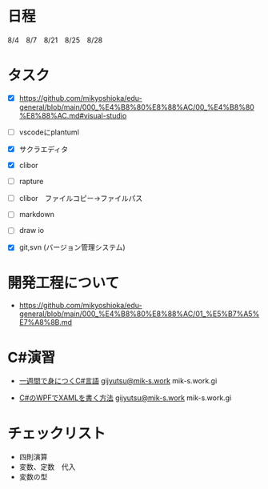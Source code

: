 # 日程
8/4　8/7　8/21　8/25　8/28

# タスク
* [x] https://github.com/mikyoshioka/edu-general/blob/main/000_%E4%B8%80%E8%88%AC/00_%E4%B8%80%E8%88%AC.md#visual-studio

* [ ] vscodeにplantuml
* [x] サクラエディタ
* [x] clibor
* [ ] rapture
* [ ] clibor　ファイルコピー→ファイルパス
* [ ] markdown
* [ ] draw io
* [x] git,svn (バージョン管理システム)

# 開発工程について
* https://github.com/mikyoshioka/edu-general/blob/main/000_%E4%B8%80%E8%88%AC/01_%E5%B7%A5%E7%A8%8B.md

# C#演習
* [一週間で身につくC#言語](https://www.udemy.com/course/c-nmavhi/learn/lecture/14345836?start=0#content)
gijyutsu@mik-s.work
mik-s.work.gi

* [C#のWPFでXAMLを書く方法](https://www.udemy.com/course/wpf-xaml/learn/lecture/13515940?start=0#overview)
gijyutsu@mik-s.work
mik-s.work.gi

# チェックリスト
* 四則演算
* 変数、定数　代入
* 変数の型